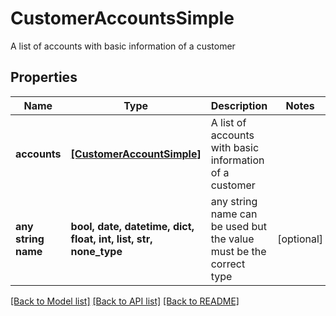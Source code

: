 # CustomerAccountsSimple

A list of accounts with basic information of a customer

## Properties
Name | Type | Description | Notes
------------ | ------------- | ------------- | -------------
**accounts** | [**[CustomerAccountSimple]**](CustomerAccountSimple.md) | A list of accounts with basic information of a customer | 
**any string name** | **bool, date, datetime, dict, float, int, list, str, none_type** | any string name can be used but the value must be the correct type | [optional]

[[Back to Model list]](../README.md#documentation-for-models) [[Back to API list]](../README.md#documentation-for-api-endpoints) [[Back to README]](../README.md)


